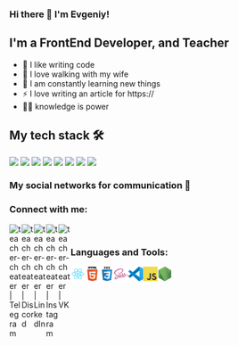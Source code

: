 ### Hi there 👋 I'm Evgeniy! 

## I'm a FrontEnd Developer, and Teacher
- 💪 I like writing code
- 🎉 I love walking with my wife
- 🥅 I am constantly learning new things
- ⚡ I love writing an article for https://
- 🤹🏽 knowledge is power

## My tech stack 🛠
<img src="https://img.shields.io/badge/HTML5-black?style=for-the-badge&logo=HTML5&logoColor=E34F26"/>  <img src="https://img.shields.io/badge/CSS3-black?style=for-the-badge&logo=CSS3&logoColor=1572B6"/>   <img src="https://img.shields.io/badge/SASS-black?style=for-the-badge&logo=Sass&logoColor=CC6699"/>  <img src="https://img.shields.io/badge/JavaScript-F7DF1E?style=for-the-badge&logo=JavaScript&logoColor=black"/>   <img src="https://img.shields.io/badge/Figma-blue?style=for-the-badge&logo=Figma&logoColor=black"/>   <img src="https://img.shields.io/badge/Git-F05032?style=for-the-badge&logo=Git&logoColor=black"/>   <img src="https://img.shields.io/badge/GitHub-181717?style=for-the-badge&logo=GitHub&logoColor=white"/>   <img src="https://img.shields.io/badge/React-grey?style=for-the-badge&logo=React&logoColor=#61DAFB"/>

### My social networks for communication 📧











### Connect with me:


[<img align="left" alt="teacher-cheater | Telegram" width="22px" src="https://user-images.githubusercontent.com/85887160/184384655-1317a1c3-52bb-4a88-87d2-2a7a7c3330b6.svg" />][telegram]
[<img align="left" alt="teacher-cheater | Discord" width="22px" src="https://user-images.githubusercontent.com/85887160/184385919-e6ae0fd4-0fe2-4eb2-a667-5299259451f6.svg" />][discord]

<img align="left" alt="teacher-cheater | LinkedIn" width="22px" src="https://cdn.jsdelivr.net/npm/simple-icons@v3/icons/linkedin.svg" />

[<img align="left" alt="teacher-cheater | Instagram" width="22px" src="https://cdn.jsdelivr.net/npm/simple-icons@v3/icons/instagram.svg" />][instagram]
[<img align="left" alt="teacher-cheater | VK" width="22px" src="https://cdn.jsdelivr.net/npm/simple-icons@v3/icons/vk.svg" />][vk]

<br />

### Languages and Tools:

<img align="left" alt="React" width="26px" src="https://raw.githubusercontent.com/github/explore/80688e429a7d4ef2fca1e82350fe8e3517d3494d/topics/react/react.png" />
<img align="left" alt="HTML5" width="26px" src="https://raw.githubusercontent.com/github/explore/80688e429a7d4ef2fca1e82350fe8e3517d3494d/topics/html/html.png" />
<img align="left" alt="CSS3" width="26px" src="https://raw.githubusercontent.com/github/explore/80688e429a7d4ef2fca1e82350fe8e3517d3494d/topics/css/css.png" />
<img align="left" alt="Sass" width="26px" src="https://raw.githubusercontent.com/github/explore/80688e429a7d4ef2fca1e82350fe8e3517d3494d/topics/sass/sass.png" />
<img align="left" alt="Visual Studio Code" width="26px" src="https://raw.githubusercontent.com/github/explore/80688e429a7d4ef2fca1e82350fe8e3517d3494d/topics/visual-studio-code/visual-studio-code.png" />
<img align="left" alt="JavaScript" width="26px" src="https://raw.githubusercontent.com/github/explore/80688e429a7d4ef2fca1e82350fe8e3517d3494d/topics/javascript/javascript.png" />
<img align="left" alt="Node.js" width="26px" src="https://raw.githubusercontent.com/github/explore/80688e429a7d4ef2fca1e82350fe8e3517d3494d/topics/nodejs/nodejs.png" />



<br />
<br />

[telegram]: https://t.me/teacher_cheater
[discord]: teacher_cheater#3139

[instagram]: https://www.instagram.com/
[vk]: https://vk.com/id58492281
